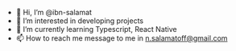 - 👋 Hi, I’m @ibn-salamat
- 👀 I’m interested in developing projects
- 🌱 I’m currently learning Typescript, React Native
- 📫 How to reach me message to me in n.salamatoff@gmail.com

<!---
ibn-salamat/ibn-salamat is a ✨ special ✨ repository because its `README.md` (this file) appears on your GitHub profile.
You can click the Preview link to take a look at your changes.
--->
